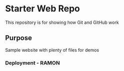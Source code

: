 # Starter Web Repo

This repository is for showing how Git and GitHub work

## Purpose

Sample website with plenty of files for demos

### Deployment - RAMON